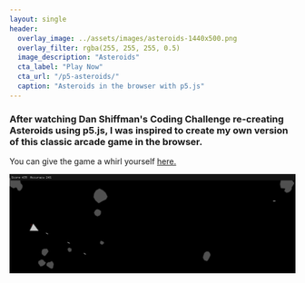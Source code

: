 ```yaml
---
layout: single
header:
  overlay_image: ../assets/images/asteroids-1440x500.png
  overlay_filter: rgba(255, 255, 255, 0.5)
  image_description: "Asteroids"
  cta_label: "Play Now"
  cta_url: "/p5-asteroids/"
  caption: "Asteroids in the browser with p5.js"
---
```

### After watching Dan Shiffman's Coding Challenge re-creating Asteroids using p5.js, I was inspired to create my own version of this classic arcade game in the browser.

You can give the game a whirl yourself [here.](/p5-asteroids/)

![Asteroids screenshot](../assets/images/asteroids-1440x500.png)
